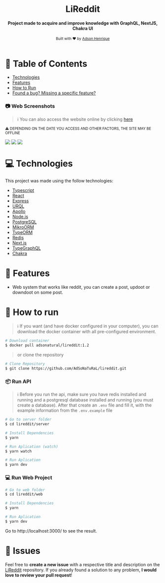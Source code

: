<div align="center">
   <h1>LiReddit</h1>
   <h4>Project made to acquire and improve knowledge with GraphQL, NextJS, Chakra UI</h4>
  <sub>Built with ❤︎ by
    <a href="https://github.com/AdSoNaTuRaL">Adson Henrique</a>
  </sub>
</div>

<br/>

# 🧾 Table of Contents

* [Technologies](#computer-technologies)
* [Features](#rocket-features)
* [How to Run](#construction_worker-how-to-run)
* [Found a bug? Missing a specific feature?](#bug-issues)

### :camera: Web Screenshots

> :information_source: You can also access the website online by clicking [here](https://adsonatural.online/)

<sub>:warning: DEPENDING ON THE DATE YOU ACCESS AND OTHER FACTORS, THE SITE MAY BE OFFLINE </sub><br/>

<div aling="center">
  <img src="https://user-images.githubusercontent.com/26275918/100002550-07f16580-2dc5-11eb-9341-a9791e4bcfbd.png">
  <img src="https://user-images.githubusercontent.com/26275918/100002556-09229280-2dc5-11eb-8d97-b1737af8b37e.png">
  <img src="https://user-images.githubusercontent.com/26275918/100002557-0a53bf80-2dc5-11eb-9a25-454dd02b8c3b.png">
</div>

# :computer: Technologies
This project was made using the follow technologies:

* [Typescript](https://www.typescriptlang.org/)      
* [React](https://reactjs.org/)      
* [Express](https://expressjs.com/)       
* [URQL](https://formidable.com/open-source/urql/)       
* [Apollo](https://www.apollographql.com/docs/)       
* [Node.js](https://nodejs.org/en/)       
* [PostgreSQL](https://www.postgresql.org/)       
* [MikroORM](https://mikro-orm.io/)       
* [TypeORM](https://typeorm.io/#/)       
* [Redis](https://redis.io/)       
* [Next.js](https://nextjs.org/)       
* [TypeGraphQL](https://typegraphql.com/)       
* [Chakra](https://chakra-ui.com/)

# :rocket: Features

* Web system that works like reddit, you can create a post, updoot or downdoot on some post.

# :construction_worker: How to run
> :information_source: If you want (and have docker configured in your computer), you can download the docker container with all pre-configured environment.
```bash
# Download container
$ docker pull adsonatural/lireddit:1.2
```
> or clone the repository
```bash
# Clone Repository
$ git clone https://github.com/AdSoNaTuRaL/lireddit.git
```
### 📦 Run API
> ℹ️  Before you run the api, make sure you have redis installed and running and a postgresql database installed and running (you must create a database). After that create an `.env` file and fill it, with the example information from the `.env.example` file
```bash
# Go to server folder
$ cd lireddit/server

# Install Dependencies
$ yarn

# Run Aplication (watch)
$ yarn watch

# Run Aplication
$ yarn dev
```
### 💻 Run Web Project

```bash
# Go to web folder
$ cd lireddit/web

# Install Dependencies
$ yarn

# Run Aplication
$ yarn dev
```
Go to http://localhost:3000/ to see the result.

# :bug: Issues

Feel free to **create a new issue** with a respective title and description on the [LiReddit](https://github.com/AdSoNaTuRaL/lireddit/issues) repository. If you already found a solution to any problem, **I would love to review your pull request**!
